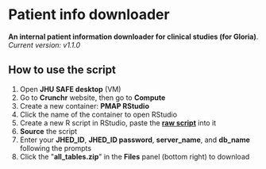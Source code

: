 # Patient info downloader
**An internal patient information downloader for clinical studies (for Gloria)**.  
*Current version: v1.1.0*

## How to use the script
1. Open **JHU SAFE desktop** (VM)
2. Go to **Crunchr** website, then go to **Compute**
3. Create a new container: **PMAP RStudio**
4. Click the name of the container to open RStudio
5. Create a new R script in RStudio, paste the [**raw script**](https://raw.githubusercontent.com/chenh19/patient_info/main/patient_info_downloader.R) into it
6. **Source** the script
7. Enter your **JHED_ID**, **JHED_ID password**, **server_name**, and **db_name** following the prompts
8. Click the "**all_tables.zip**" in the **Files** panel (bottom right) to download
